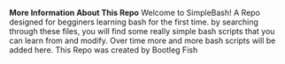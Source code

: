 **More Information About This Repo**
Welcome to SimpleBash! A Repo designed for begginers learning bash for the first time. by searching through these files, you will find some really simple bash scripts that you can learn from and modify. Over time more and more bash scripts will be added here. This Repo was created by Bootleg Fish
